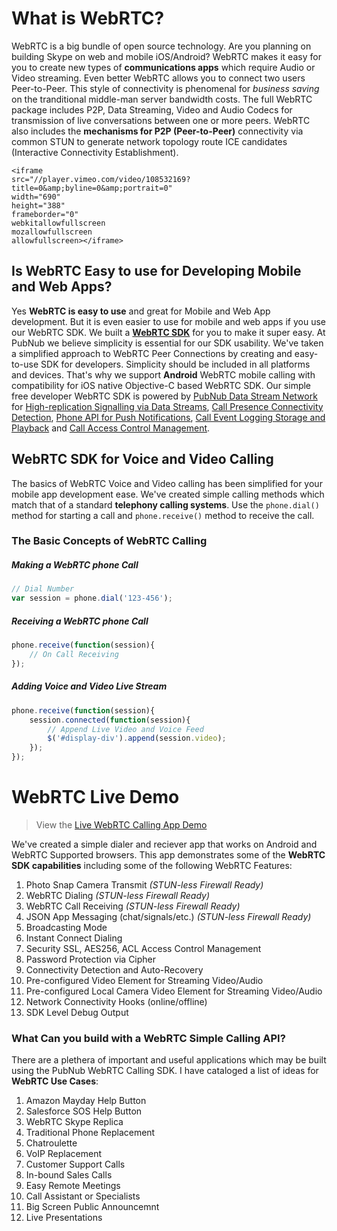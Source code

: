 # What is WebRTC?

WebRTC is a big bundle of open source technology.
Are you planning on building Skype on web and mobile iOS/Android?
WebRTC makes it easy for you to create new types of 
**communications apps** which require Audio or Video streaming.
Even better WebRTC allows you to connect two users Peer-to-Peer.
This style of connectivity is phenomenal for *business saving* 
on the tranditional middle-man server bandwidth costs.
The full WebRTC package includes P2P, Data Streaming, Video and Audio Codecs 
for transmission of live conversations between one or more peers.
WebRTC also includes the **mechanisms for P2P (Peer-to-Peer)** connectivity via common STUN
to generate network topology route ICE candidates (Interactive Connectivity Establishment).

```
<iframe 
src="//player.vimeo.com/video/108532169?title=0&amp;byline=0&amp;portrait=0" 
width="690" 
height="388" 
frameborder="0" 
webkitallowfullscreen 
mozallowfullscreen 
allowfullscreen></iframe>
```


## Is **WebRTC Easy** to use for Developing Mobile and Web Apps?

Yes **WebRTC is easy to use** and great for Mobile and Web App development.
But it is even easier to use for mobile and web apps if you use our WebRTC SDK.
We built a **[WebRTC SDK](https://github.com/stephenlb/webrtc-sdk/)** for you to make it super easy.
At PubNub we believe simplicity is essential for our SDK usability.
We've taken a simplified approach to WebRTC Peer Connections by creating
and easy-to-use SDK for developers.
Simplicity should be included in all platforms and devices.
That's why we support **Android** WebRTC mobile calling
with compatibility for iOS native Objective-C based WebRTC SDK.
Our simple free developer WebRTC SDK is powered by
[PubNub Data Stream Network](http://www.pubnub.com/) for 
[High-replication Signalling via Data Streams](http://www.pubnub.com/how-it-works/data-streams/), 
[Call Presence Connectivity Detection](http://www.pubnub.com/how-it-works/presence/), 
[Phone API for Push Notifications](http://www.pubnub.com/how-it-works/mobile-push/), 
[Call Event Logging Storage and Playback](http://www.pubnub.com/how-it-works/storage-and-playback/) and
[Call Access Control Management](http://www.pubnub.com/how-it-works/access-manager/).

## WebRTC SDK for Voice and Video Calling

The basics of WebRTC Voice and Video calling has been simplified for your mobile app development ease.
We've created simple calling methods which match that of a standard **telephony calling systems**.
Use the `phone.dial()` method for starting a call and `phone.receive()` method to receive the call.

### The Basic Concepts of WebRTC Calling

##### Making a WebRTC phone Call

```javascript
// Dial Number
var session = phone.dial('123-456');
```

##### Receiving a WebRTC phone Call

```javascript
phone.receive(function(session){
    // On Call Receiving
});
```

##### Adding Voice and Video Live Stream

```javascript
phone.receive(function(session){
    session.connected(function(session){
        // Append Live Video and Voice Feed
        $('#display-div').append(session.video);
    });
});
```

# WebRTC Live Demo

> View the [Live WebRTC Calling App Demo](http://stephenlb.github.io/webrtc-sdk/)

We've created a simple dialer and reciever app that works on Android and WebRTC Supported browsers.
This app demonstrates some of the **WebRTC SDK capabilities** including some of the following WebRTC Features:

 1. Photo Snap Camera Transmit             *(STUN-less Firewall Ready)*
 1. WebRTC Dialing                         *(STUN-less Firewall Ready)*
 1. WebRTC Call Receiving                  *(STUN-less Firewall Ready)*
 1. JSON App Messaging (chat/signals/etc.) *(STUN-less Firewall Ready)*
 1. Broadcasting Mode
 1. Instant Connect Dialing
 1. Security SSL, AES256, ACL Access Control Management
 1. Password Protection via Cipher
 1. Connectivity Detection and Auto-Recovery
 1. Pre-configured Video Element for Streaming Video/Audio
 1. Pre-configured Local Camera Video Element for Streaming Video/Audio
 1. Network Connectivity Hooks (online/offline)
 1. SDK Level Debug Output


### What Can you build with a WebRTC Simple Calling API?

There are a plethera of important and useful applications which may
be built using the PubNub WebRTC Calling SDK.
I have cataloged a list of ideas for **WebRTC Use Cases**:

 1. Amazon Mayday Help Button
 2. Salesforce SOS Help Button
 3. WebRTC Skype Replica
 4. Traditional Phone Replacement
 5. Chatroulette
 6. VoIP Replacement
 7. Customer Support Calls
 8. In-bound Sales Calls
 9. Easy Remote Meetings
 10. Call Assistant or Specialists
 11. Big Screen Public Announcemnt
 12. Live Presentations


